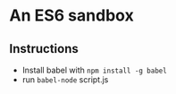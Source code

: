 
# An ES6 sandbox


## Instructions

* Install babel with `npm install -g babel`
* run `babel-node` script.js